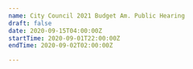 ```yaml
---
name: City Council 2021 Budget Am. Public Hearing
draft: false
date: 2020-09-15T04:00:00Z
startTime: 2020-09-01T22:00:00Z
endTime: 2020-09-02T02:00:00Z

---
```


